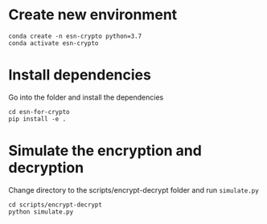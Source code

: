
# Create new environment
```
conda create -n esn-crypto python=3.7
conda activate esn-crypto
```
# Install dependencies

Go into the folder and install the dependencies

```
cd esn-for-crypto
pip install -e .
```

# Simulate the encryption and decryption
Change directory to the scripts/encrypt-decrypt folder and run `simulate.py`

```
cd scripts/encrypt-decrypt
python simulate.py
```


